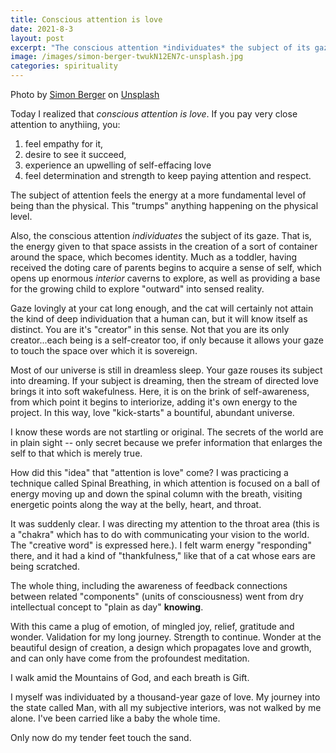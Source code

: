 ```yaml
---
title: Conscious attention is love
date: 2021-8-3
layout: post
excerpt: "The conscious attention *individuates* the subject of its gaze. That is, the energy given to that space assists in the creation of a sort of container around the space, which becomes identity. Much as a toddler, having received the doting care of parents begins to acquire a sense of self, which opens up enormous *interior* caverns to explore, as well as providing a base for the growing child to explore 'outward' into sensed reality."
image: /images/simon-berger-twukN12EN7c-unsplash.jpg
categories: spirituality
---
```


Photo by <a href="https://unsplash.com/@8moments?utm_source=unsplash&utm_medium=referral&utm_content=creditCopyText">Simon Berger</a> on <a href="https://unsplash.com/s/photos/meditation-mountain?utm_source=unsplash&utm_medium=referral&utm_content=creditCopyText">Unsplash</a>


Today I realized that *conscious attention is love*. If you pay very close
attention to anythiing, you:

1. feel empathy for it,
1. desire to see it succeed,
1. experience an upwelling of self-effacing love
1. feel determination and strength to keep paying attention and respect.

The subject of attention feels the energy at a more fundamental level of being
than the physical. This "trumps" anything happening on the physical level.

Also, the conscious attention *individuates* the subject of its gaze. That is,
the energy given to that space assists in the creation of a sort of
container around the space, which becomes identity. Much as a toddler, having
received the doting care of parents begins to acquire a sense of self,
which opens up enormous *interior* caverns to explore, as well as providing
a base for the growing child to explore "outward" into sensed reality.

Gaze lovingly at your cat long enough, and the cat will certainly not
attain the kind of deep individuation that a human can, but it will know
itself as distinct. You are it's "creator" in this sense. Not that you are
its only creator...each being is a self-creator too, if only because it allows
your gaze to touch the space over which it is sovereign.

Most of our universe is still in dreamless sleep. Your gaze rouses its subject
into dreaming. If your subject is dreaming, then the stream of directed love
brings it into soft wakefulness. Here, it is on the brink of self-awareness,
from which point it begins to interiorize, adding it's own energy to the
project. In this way, love "kick-starts" a bountiful, abundant universe.

I know these words are not startling or original. The secrets of the world are
in plain sight -- only secret because we prefer information that enlarges the
self to that which is merely true.

How did this "idea" that "attention is love" come? I was practicing a technique
called Spinal Breathing, in which attention is focused on a ball of energy
moving up and down the spinal column with the breath, visiting energetic points
along the way at the belly, heart, and throat.

It was suddenly clear. I was directing my attention to the throat area (this is
a "chakra" which has to do with communicating your vision to the world. The
"creative word" is expressed here.). I felt warm energy "responding" there, and
it had a kind of "thankfulness," like that of a cat whose ears are being
scratched.

The whole thing, including the awareness of feedback connections between
related "components" (units of consciousness) went from dry intellectual
concept to "plain as day" **knowing**.

With this came a plug of emotion, of mingled joy, relief, gratitude and wonder.
Validation for my long journey. Strength to continue. Wonder at the beautiful
design of creation, a design which propagates love and growth, and can only
have come from the profoundest meditation.

I walk amid the Mountains of God, and each breath is Gift.

I myself was individuated by a thousand-year gaze of love. My journey into the
state called Man, with all my subjective interiors, was not walked by me alone.
I've been carried like a baby the whole time.

Only now do my tender feet touch the sand.


